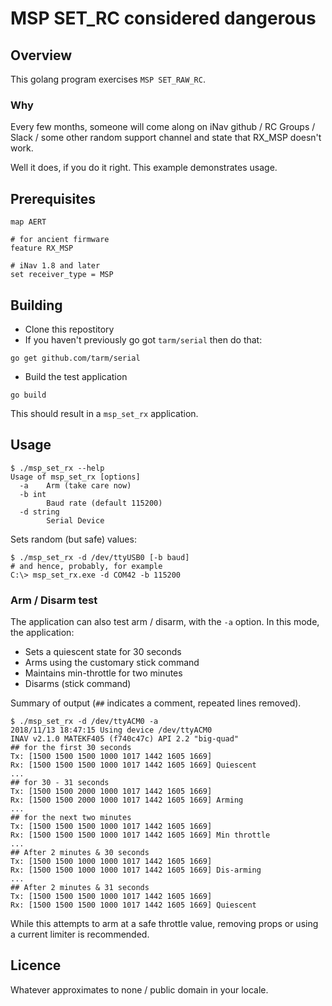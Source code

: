# MSP SET_RC considered dangerous

## Overview

This golang program exercises `MSP SET_RAW_RC`. 

### Why

Every few months, someone will come along on iNav github / RC Groups / Slack / some other random support channel and state that RX_MSP doesn't work. 

Well it does, if you do it right. This example demonstrates usage.

## Prerequisites
```
map AERT

# for ancient firmware
feature RX_MSP              

# iNav 1.8 and later
set receiver_type = MSP     
```

## Building

* Clone this repostitory
* If you haven't previously go got `tarm/serial` then do that:

 ```
 go get github.com/tarm/serial
 ```

* Build the test application

 ```
 go build
 ```

This should result in a `msp_set_rx` application.

## Usage

```
$ ./msp_set_rx --help
Usage of msp_set_rx [options]
  -a	Arm (take care now)
  -b int
    	Baud rate (default 115200)
  -d string
    	Serial Device
```

Sets random (but safe) values:

```
$ ./msp_set_rx -d /dev/ttyUSB0 [-b baud]
# and hence, probably, for example
C:\> msp_set_rx.exe -d COM42 -b 115200
```

### Arm / Disarm test

The application can also test arm / disarm, with the `-a` option. In this mode, the application:

* Sets a quiescent state for 30 seconds
* Arms using the customary stick command
* Maintains min-throttle for two minutes
* Disarms (stick command)

Summary of output (`##` indicates a comment, repeated lines removed).

```
$ ./msp_set_rx -d /dev/ttyACM0 -a
2018/11/13 18:47:15 Using device /dev/ttyACM0
INAV v2.1.0 MATEKF405 (f740c47c) API 2.2 "big-quad"
## for the first 30 seconds
Tx: [1500 1500 1500 1000 1017 1442 1605 1669]
Rx: [1500 1500 1500 1000 1017 1442 1605 1669] Quiescent
...
## for 30 - 31 seconds
Tx: [1500 1500 2000 1000 1017 1442 1605 1669]
Rx: [1500 1500 2000 1000 1017 1442 1605 1669] Arming
...
## for the next two minutes
Tx: [1500 1500 1500 1000 1017 1442 1605 1669]
Rx: [1500 1500 1500 1000 1017 1442 1605 1669] Min throttle
...
## After 2 minutes & 30 seconds
Tx: [1500 1500 1000 1000 1017 1442 1605 1669]
Rx: [1500 1500 1000 1000 1017 1442 1605 1669] Dis-arming
...
## After 2 minutes & 31 seconds
Tx: [1500 1500 1500 1000 1017 1442 1605 1669]
Rx: [1500 1500 1500 1000 1017 1442 1605 1669] Quiescent
```

While this attempts to arm at a safe throttle value, removing props or using a current limiter is recommended.


## Licence

Whatever approximates to none / public domain in your locale.
